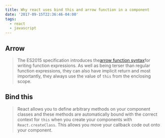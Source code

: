 ```yaml
---
title: Why react uses bind this and arrow function in a component
date: '2017-09-15T22:36:46-04:00'
tags:
  - react
  - javascript
---
```


## Arrow

> The ES2015 specification introduces the[arrow function syntax](https://developer.mozilla.org/en/docs/Web/JavaScript/Reference/Functions/Arrow_functions)for writing function expressions. As well as being terser than regular function expressions, they can also have implicit return and most importantly, they always use the value of `this` from the enclosing scope.

## Bind this

> React allows you to define arbitrary methods on your component classes and these methods are automatically bound with the correct context for `this` when you create your components with `React.createClass`. This allows you move your callback code out onto your component.
